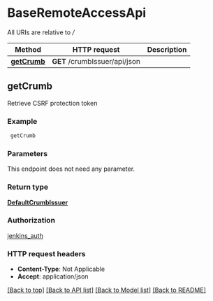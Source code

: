 # BaseRemoteAccessApi

All URIs are relative to */*

Method | HTTP request | Description
------------- | ------------- | -------------
[**getCrumb**](BaseRemoteAccessApi.md#getCrumb) | **GET** /crumbIssuer/api/json | 


## **getCrumb**



Retrieve CSRF protection token

### Example
```bash
 getCrumb
```

### Parameters
This endpoint does not need any parameter.

### Return type

[**DefaultCrumbIssuer**](DefaultCrumbIssuer.md)

### Authorization

[jenkins_auth](../README.md#jenkins_auth)

### HTTP request headers

 - **Content-Type**: Not Applicable
 - **Accept**: application/json

[[Back to top]](#) [[Back to API list]](../README.md#documentation-for-api-endpoints) [[Back to Model list]](../README.md#documentation-for-models) [[Back to README]](../README.md)

